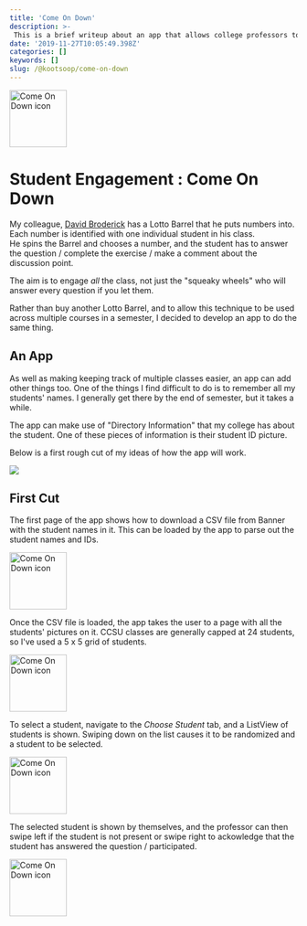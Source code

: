 ```yaml
---
title: 'Come On Down'
description: >-
 This is a brief writeup about an app that allows college professors to ensure that all students have a chance to contribute to class discussions.
date: '2019-11-27T10:05:49.398Z'
categories: []
keywords: []
slug: /@kootsoop/come-on-down
---
```


<img src="https://kootsoop.github.io/images/ComeOnDown-AppIcon.png" alt="Come On Down icon" width="100" height="100">

# Student Engagement : Come On Down

My colleague, [David Broderick](https://djbrod.github.io/) has a Lotto Barrel that he puts numbers into. Each number is identified with one individual student in his class.  
He spins the Barrel and chooses a number, and the student has to  answer the question / complete the exercise / make a comment about the discussion point.

The aim is to engage *all* the class, not just the "squeaky wheels" who will answer every question if you let them.

Rather than buy another Lotto Barrel, and to allow this technique to be used across multiple courses in a semester, I decided to develop an app to do the same thing.

## An App

As well as making keeping track of multiple classes easier, an app can add other things too.  One of the things I find difficult to do is to remember all my students' names.  I generally
get there by the end of semester, but it takes a while.

The app can make use of "Directory Information" that my college has about the student. One of these pieces of information is their student ID picture.  

Below is a first rough cut of my ideas of how the app will work.

![](https://kootsoop.github.io/images/ComeOnDown.png)

## First Cut

The first page of the app shows how to download a CSV file from Banner with the student names in it.  This can be loaded by the app to parse out the student names and IDs.

<img src="https://kootsoop.github.io/images/ComeOnDown-4" alt="Come On Down icon" width="100" >

Once the CSV file is loaded, the app takes the user to a page with all the students' pictures on it.  CCSU classes are generally capped at 24 students, so I've used a 5 x 5 grid of students.

<img src="https://kootsoop.github.io/images/ComeOnDown-3" alt="Come On Down icon" width="100" >

To select a student, navigate to the *Choose Student* tab, and a ListView of students is shown.  Swiping down on the list causes it to be randomized and a student to be selected.

<img src="https://kootsoop.github.io/images/ComeOnDown-2" alt="Come On Down icon" width="100" >

The selected student is shown by themselves, and the professor can then swipe left if the student is not present or swipe right to ackowledge that the student has answered the question / participated.

<img src="https://kootsoop.github.io/images/ComeOnDown-1" alt="Come On Down icon" width="100" >




